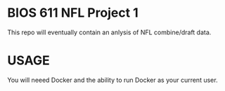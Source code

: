 BIOS 611 NFL Project 1
======================

This repo will eventually contain an anlysis of NFL combine/draft data.



USAGE
=====
You will neeed Docker and the ability to run Docker as your current user. 
